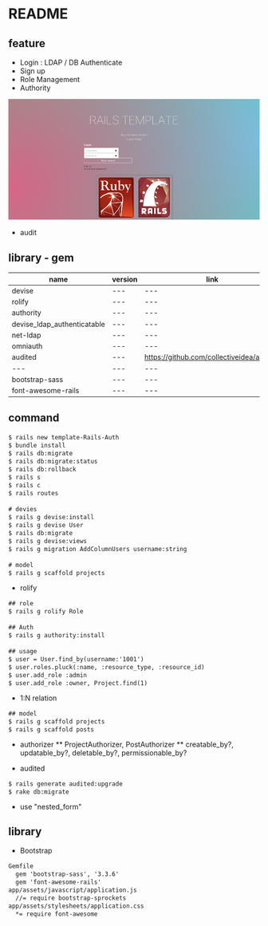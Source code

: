 # README


## feature
- Login : LDAP / DB Authenticate
- Sign up
- Role Management
- Authority

![rails-intro-login](/docs/images/intro_login.png)


- audit

## library - gem

| name | version  | link |
| --- | --- | --- |
| devise | --- | --- |
| rolify | --- | --- |
| authority | --- | --- |
| devise_ldap_authenticatable | --- | --- |
| net-ldap | --- | --- |
| omniauth | --- | --- |
| audited | --- | https://github.com/collectiveidea/audited |
| --- | --- | --- |
| bootstrap-sass | --- | --- |
| font-awesome-rails | --- | --- |

## command

```
$ rails new template-Rails-Auth
$ bundle install
$ rails db:migrate
$ rails db:migrate:status
$ rails db:rollback
$ rails s
$ rails c
$ rails routes

# devies
$ rails g devise:install
$ rails g devise User
$ rails db:migrate 
$ rails g devise:views
$ rails g migration AddColumnUsers username:string

# model
$ rails g scaffold projects  
```

- rolify
```
## role
$ rails g rolify Role

## Auth
$ rails g authority:install 

## usage
$ user = User.find_by(username:'1001')
$ user.roles.pluck(:name, :resource_type, :resource_id)
$ user.add_role :admin
$ user.add_role :owner, Project.find(1)
```

- 1:N relation
```
## model
$ rails g scaffold projects
$ rails g scaffold posts  
```

- authorizer
** ProjectAuthorizer, PostAuthorizer
** creatable_by?, updatable_by?, deletable_by?, permissionable_by?

- audited
```
$ rails generate audited:upgrade
$ rake db:migrate
```

- use "nested_form"


## library
- Bootstrap
```
Gemfile
  gem 'bootstrap-sass', '3.3.6'
  gem 'font-awesome-rails'
app/assets/javascript/application.js
  //= require bootstrap-sprockets
app/assets/stylesheets/application.css
  *= require font-awesome
```
